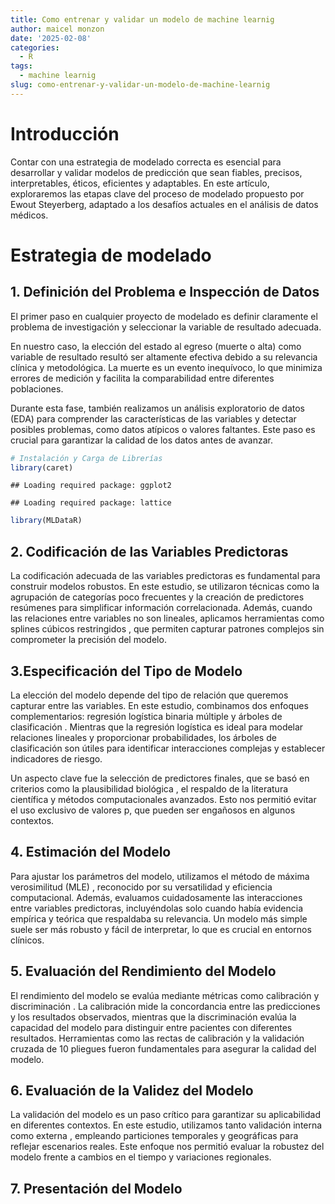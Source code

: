```yaml
---
title: Como entrenar y validar un modelo de machine learnig
author: maicel monzon
date: '2025-02-08'
categories:
  - R
tags:
  - machine learnig
slug: como-entrenar-y-validar-un-modelo-de-machine-learnig
---
```


# Introducción

Contar con una estrategia de modelado correcta es esencial para desarrollar y validar modelos de predicción que sean fiables, precisos, interpretables, éticos, eficientes y adaptables. En este artículo, exploraremos las etapas clave del proceso de modelado propuesto por Ewout Steyerberg, adaptado a los desafíos actuales en el análisis de datos médicos.

# Estrategia de modelado

## 1. Definición del Problema e Inspección de Datos

El primer paso en cualquier proyecto de modelado es definir claramente el problema de investigación y seleccionar la variable de resultado adecuada. 

En nuestro caso, la elección del estado al egreso (muerte o alta) como variable de resultado resultó ser altamente efectiva debido a su relevancia clínica y metodológica. La muerte es un evento inequívoco, lo que minimiza errores de medición y facilita la comparabilidad entre diferentes poblaciones.

Durante esta fase, también realizamos un análisis exploratorio de datos (EDA) para comprender las características de las variables y detectar posibles problemas, como datos atípicos o valores faltantes. Este paso es crucial para garantizar la calidad de los datos antes de avanzar.


``` r
# Instalación y Carga de Librerías
library(caret)
```

```
## Loading required package: ggplot2
```

```
## Loading required package: lattice
```

``` r
library(MLDataR)
```

## 2. Codificación de las Variables Predictoras

La codificación adecuada de las variables predictoras es fundamental para construir modelos robustos. En este estudio, se utilizaron técnicas como la agrupación de categorías poco frecuentes y la creación de predictores resúmenes para simplificar información correlacionada. Además, cuando las relaciones entre variables no son lineales, aplicamos herramientas como splines cúbicos restringidos , que permiten capturar patrones complejos sin comprometer la precisión del modelo.


## 3.Especificación del Tipo de Modelo

La elección del modelo depende del tipo de relación que queremos capturar entre las variables. En este estudio, combinamos dos enfoques complementarios: regresión logística binaria múltiple y árboles de clasificación . Mientras que la regresión logística es ideal para modelar relaciones lineales y proporcionar probabilidades, los árboles de clasificación son útiles para identificar interacciones complejas y establecer indicadores de riesgo.

Un aspecto clave fue la selección de predictores finales, que se basó en criterios como la plausibilidad biológica , el respaldo de la literatura científica y métodos computacionales avanzados. Esto nos permitió evitar el uso exclusivo de valores p, que pueden ser engañosos en algunos contextos.

## 4. Estimación del Modelo

Para ajustar los parámetros del modelo, utilizamos el método de máxima verosimilitud (MLE) , reconocido por su versatilidad y eficiencia computacional. Además, evaluamos cuidadosamente las interacciones entre variables predictoras, incluyéndolas solo cuando había evidencia empírica y teórica que respaldaba su relevancia. Un modelo más simple suele ser más robusto y fácil de interpretar, lo que es crucial en entornos clínicos.

## 5. Evaluación del Rendimiento del Modelo

El rendimiento del modelo se evalúa mediante métricas como calibración y discriminación . La calibración mide la concordancia entre las predicciones y los resultados observados, mientras que la discriminación evalúa la capacidad del modelo para distinguir entre pacientes con diferentes resultados. Herramientas como las rectas de calibración y la validación cruzada de 10 pliegues fueron fundamentales para asegurar la calidad del modelo.

## 6. Evaluación de la Validez del Modelo

La validación del modelo es un paso crítico para garantizar su aplicabilidad en diferentes contextos. En este estudio, utilizamos tanto validación interna como externa , empleando particiones temporales y geográficas para reflejar escenarios reales. Este enfoque nos permitió evaluar la robustez del modelo frente a cambios en el tiempo y variaciones regionales.

## 7. Presentación del Modelo
